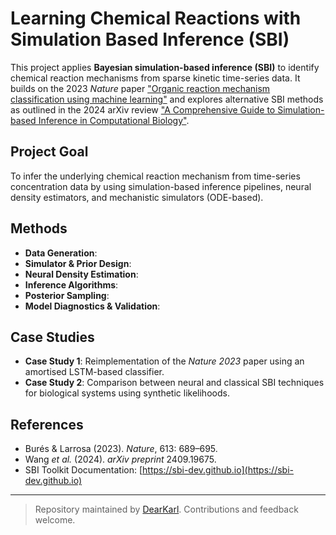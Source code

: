 # Learning Chemical Reactions with Simulation Based Inference (SBI)

This project applies **Bayesian simulation-based inference (SBI)** to identify chemical reaction mechanisms from sparse kinetic time-series data. It builds on the 2023 *Nature* paper ["Organic reaction mechanism classification using machine learning"](https://www.nature.com/articles/s41586-022-05639-4) and explores alternative SBI methods as outlined in the 2024 arXiv review ["A Comprehensive Guide to Simulation-based Inference in Computational Biology"](https://arxiv.org/abs/2409.19675).

## Project Goal
To infer the underlying chemical reaction mechanism from time-series concentration data by using simulation-based inference pipelines, neural density estimators, and mechanistic simulators (ODE-based).

## Methods
- **Data Generation**:
- **Simulator & Prior Design**:
- **Neural Density Estimation**:
- **Inference Algorithms**:
- **Posterior Sampling**:
- **Model Diagnostics & Validation**:


## Case Studies
- **Case Study 1**: Reimplementation of the *Nature 2023* paper using an amortised LSTM-based classifier.
- **Case Study 2**: Comparison between neural and classical SBI techniques for biological systems using synthetic likelihoods.

## References
- Burés & Larrosa (2023). *Nature*, 613: 689–695.
- Wang *et al.* (2024). *arXiv preprint* 2409.19675.
- SBI Toolkit Documentation: [https://sbi-dev.github.io](https://sbi-dev.github.io)

---

> Repository maintained by [DearKarl](https://github.com/DearKarl). Contributions and feedback welcome.
